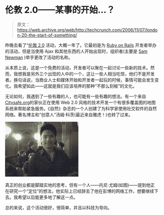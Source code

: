 # 伦敦 2.0——某事的开始…？

> 原文：<https://web.archive.org/web/http://techcrunch.com/2006/11/07/london-20-the-start-of-something/>

昨晚去看了“[伦敦 2.0](https://web.archive.org/web/20150910140521/http://www.magpiebrain.com/blog/2006/10/04/london-20-rc-9-monday-november-6th/) 活动，大概一年了。它最初是为 [Ruby on Rails](https://web.archive.org/web/20150910140521/http://www.rubyonrails.org/) 开发者举办的活动，但是当使用 Ajax 和其他东西的人开始出现时，组织者(主要是 [Sam Newman](https://web.archive.org/web/20150910140521/http://www.magpiebrain.com/blog/2006/10/04/london-20-rc-9-monday-november-6th/) )举手更改了活动的名称。

从本质上说，这是一个免费的活动，开发者可以聚在一起讨论一些新的技术。然而，我想我是另外三个出现的人中的一个，这让一些人相当吃惊，他们不是开发者。换句话说，当商业人士和媒体开始和开发者一起玩的时候，事情可能会发生变化。我希望如此——这就是我们应该培养的那种“不那么刻板”的文化。

无论如何，我遇到了一些有趣的人，也可能有一些有趣的想法。有一个来自[Citysafe.org](https://web.archive.org/web/20150910140521/http://citysafe.org/)的家伙正在使用 Web 2.0 风格的技术开发一个有很多覆盖图的地图系统来帮助紧急服务。《自然》杂志的一个人创建了为科学家使用社交软件的自然网络。著名博主和“创意人”汤姆·科茨(最近来自雅虎！)也转了过来。

[![Tony Yum](img/717feed946db2dc15c74dc1231c9dccd.png)](https://web.archive.org/web/20150910140521/http://www.flickr.com/photos/mbites/291591927/ "Photo Sharing")

真正的创业都是脚踏实地的思考，但有一个人——托尼·尤姆(如图)——提到他正在研究一个“定位”的想法，他实际上已经辞去了他在彭博的网络工作，想要继续下去。我希望以后能更多地了解这一点。

总的来说，这个活动很好，很简单，并且以科技为导向。